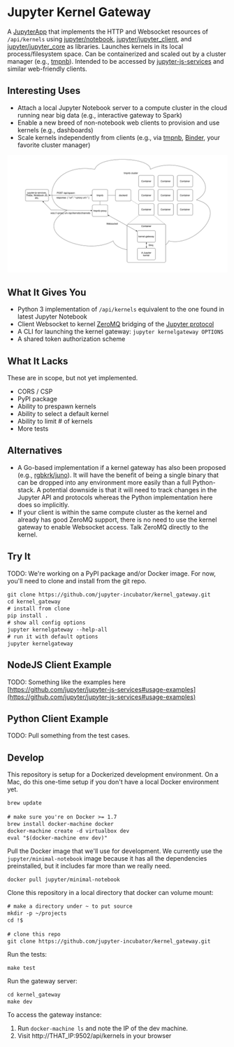 # Jupyter Kernel Gateway

A [JupyterApp](https://github.com/jupyter/jupyter_core/blob/master/jupyter_core/application.py) that implements the HTTP and Websocket resources of `/api/kernels` using [jupyter/notebook](https://github.com/jupyter/notebook), [jupyter/jupyter_client](https://github.com/jupyter/jupyter_client), and [jupyter/jupyter_core](https://github.com/jupyter/jupyter_core) as libraries. Launches kernels in its local process/filesystem space. Can be containerized and scaled out by a cluster manager (e.g., [tmpnb](https://github.com/juputer/tmpnb)). Intended to be accessed by [jupyter-js-services](https://github.com/jupyter/jupyter-js-services) and similar web-friendly clients.

## Interesting Uses

* Attach a local Jupyter Notebook server to a compute cluster in the cloud running near big data (e.g., interactive gateway to Spark)
* Enable a new breed of non-notebook web clients to provision and use kernels (e.g., dashboards)
* Scale kernels independently from clients (e.g., via [tmpnb](https://github.com/jupyter/tmpnb), [Binder](https://mybinder.org), your favorite cluster manager)

![Example diagram of how tmpnb might deploy kernel gateway + kernel containers](etc/tmpnb_kernel_gateway.png)

## What It Gives You

* Python 3 implementation of `/api/kernels` equivalent to the one found in latest Jupyter Notebook
* Client Websocket to kernel [ZeroMQ](http://zeromq.org/) bridging of the [Jupyter protocol](http://jupyter-client.readthedocs.org/en/latest/messaging.html)
* A CLI for launching the kernel gateway: `jupyter kernelgateway OPTIONS`
* A shared token authorization scheme

## What It Lacks

These are in scope, but not yet implemented.

* CORS / CSP
* PyPI package
* Ability to prespawn kernels
* Ability to select a default kernel
* Ability to limit # of kernels
* More tests

## Alternatives

* A Go-based implementation if a kernel gateway has also been proposed (e.g., [rgbkrk/juno](https://github.com/rgbkrk/juno)). It will have the benefit of being a single binary that can be dropped into any environment more easily than a full Python-stack. A potential downside is that it will need to track changes in the Jupyter API and protocols whereas the Python implementation here does so implicitly.
* If your client is within the same compute cluster as the kernel and already has good ZeroMQ support, there is no need to use the kernel gateway to enable Websocket access. Talk ZeroMQ directly to the kernel.

## Try It

TODO: We're working on a PyPI package and/or Docker image. For now, you'll need to clone and install from the git repo.

```
git clone https://github.com/jupyter-incubator/kernel_gateway.git
cd kernel_gateway
# install from clone
pip install .
# show all config options
jupyter kernelgateway --help-all
# run it with default options
jupyter kernelgateway
```

## NodeJS Client Example

TODO: Something like the examples here [https://github.com/jupyter/jupyter-js-services#usage-examples](https://github.com/jupyter/jupyter-js-services#usage-examples)

## Python Client Example

TODO: Pull something from the test cases.

## Develop

This repository is setup for a Dockerized development environment. On a Mac, do this one-time setup if you don't have a local Docker environment yet.

```
brew update

# make sure you're on Docker >= 1.7
brew install docker-machine docker
docker-machine create -d virtualbox dev
eval "$(docker-machine env dev)"
```

Pull the Docker image that we'll use for development. We currently use the `jupyter/minimal-notebook` image because it has all the dependencies preinstalled, but it includes far more than we really need.

```
docker pull jupyter/minimal-notebook
```

Clone this repository in a local directory that docker can volume mount:

```
# make a directory under ~ to put source
mkdir -p ~/projects
cd !$

# clone this repo
git clone https://github.com/jupyter-incubator/kernel_gateway.git
```

Run the tests:

```
make test
```

Run the gateway server:

```
cd kernel_gateway
make dev
```

To access the gateway instance:

1. Run `docker-machine ls` and note the IP of the dev machine.
2. Visit http://THAT_IP:9502/api/kernels in your browser